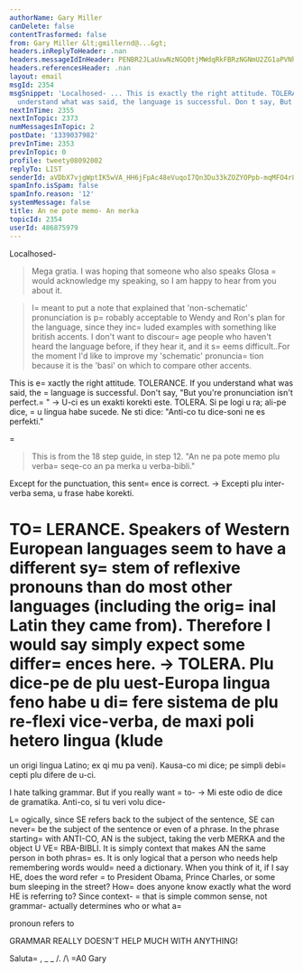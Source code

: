 ```yaml
---
authorName: Gary Miller
canDelete: false
contentTrasformed: false
from: Gary Miller &lt;gmillernd@...&gt;
headers.inReplyToHeader: .nan
headers.messageIdInHeader: PENBR2JLaUxwNzNGQ0tjMWdqRkFBRzNGNmU2ZG1aPVNhMlJqczJ3WGFESEN2OHpKUU9XZ0BtYWlsLmdtYWlsLmNvbT4=
headers.referencesHeader: .nan
layout: email
msgId: 2354
msgSnippet: 'Localhosed- ... This is exactly the right attitude. TOLERANCE. If you
  understand what was said, the language is successful. Don t say, But you re '
nextInTime: 2355
nextInTopic: 2373
numMessagesInTopic: 2
postDate: '1339037982'
prevInTime: 2353
prevInTopic: 0
profile: tweety08092002
replyTo: LIST
senderId: aVDbX7vjgWptIK5wVA_HH6jFpAc48eVuqoI7Qn3Du33kZOZYOPpb-mqMFO4r8a5nq8YU8rIWpy9hxk6j8B85Gv52oCB6u27l
spamInfo.isSpam: false
spamInfo.reason: '12'
systemMessage: false
title: An ne pote memo- An merka
topicId: 2354
userId: 486875979
---
```


Localhosed-

>Mega gratia. I was hoping that someone who also speaks Glosa =
would acknowledge my speaking, so I am happy to hear from you about it.

>I=
 meant to put a note that explained that 'non-schematic' pronunciation is p=
robably acceptable to Wendy and Ron's plan for the language, since they inc=
luded examples with something like british accents. I don't want to discour=
age people who haven't heard the language before, if they hear it, and it s=
eems difficult..For the moment I'd like to improve my 'schematic' pronuncia=
tion because it is the 'basi' on which to compare other accents.

This is e=
xactly the right attitude. TOLERANCE. If you understand what
was said, the =
language is successful. Don't say, "But you're
pronunciation isn't perfect.=
"
-> U-ci es un exakti korekti este. TOLERA. Si pe logi u ra; ali-pe
dice, =
u lingua habe sucede. Ne sti dice: "Anti-co tu dice-soni ne es
perfekti."

=
>This is from the 18 step guide, in step 12.
>"An ne pa pote memo plu verba=
 seqe-co an pa merka u verba-bibli."

Except for the punctuation, this sent=
ence is correct.
-> Excepti plu inter-verba sema, u frase habe korekti.

TO=
LERANCE. Speakers of Western European languages seem to have a
different sy=
stem of reflexive pronouns than do most other languages
(including the orig=
inal Latin they came from). Therefore I would say
simply expect some differ=
ences here.
-> TOLERA. Plu dice-pe de plu uest-Europa lingua feno habe u di=
fere
sistema de plu re-flexi vice-verba, de maxi poli hetero lingua (klude
=
un origi lingua Latino; ex qi mu pa veni). Kausa-co mi dice; pe simpli
debi=
 cepti plu difere de u-ci.

I hate talking grammar. But if you really want =
to-
-> Mi este odio de dice de gramatika. Anti-co, si tu veri volu dice-

L=
ogically, since SE refers back to the subject of the sentence, SE can
never=
 be the subject of the sentence or even of a phrase. In the
phrase starting=
 with ANTI-CO, AN is the subject, taking the verb MERKA
and the object U VE=
RBA-BIBLI. It is simply context that makes AN the
same person in both phras=
es. It is only logical that a person who
needs help remembering words would=
 need a dictionary. When you think
of it, if I say HE, does the word refer =
to President Obama, Prince
Charles, or some bum sleeping in the street? How=
 does anyone know
exactly what the word HE is referring to? Since context- =
that is
simple common sense, not grammar- actually determines who or what a=

pronoun refers to

GRAMMAR REALLY DOESN'T HELP MUCH WITH ANYTHING!

Saluta=
,
_ _
/.
/\ =A0 Gary
#

